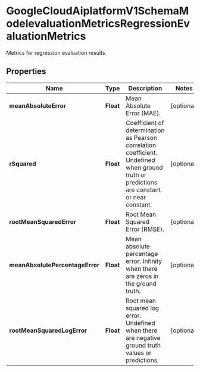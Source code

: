 

# GoogleCloudAiplatformV1SchemaModelevaluationMetricsRegressionEvaluationMetrics

Metrics for regression evaluation results.

## Properties

| Name | Type | Description | Notes |
|------------ | ------------- | ------------- | -------------|
|**meanAbsoluteError** | **Float** | Mean Absolute Error (MAE). |  [optional] |
|**rSquared** | **Float** | Coefficient of determination as Pearson correlation coefficient. Undefined when ground truth or predictions are constant or near constant. |  [optional] |
|**rootMeanSquaredError** | **Float** | Root Mean Squared Error (RMSE). |  [optional] |
|**meanAbsolutePercentageError** | **Float** | Mean absolute percentage error. Infinity when there are zeros in the ground truth. |  [optional] |
|**rootMeanSquaredLogError** | **Float** | Root mean squared log error. Undefined when there are negative ground truth values or predictions. |  [optional] |



